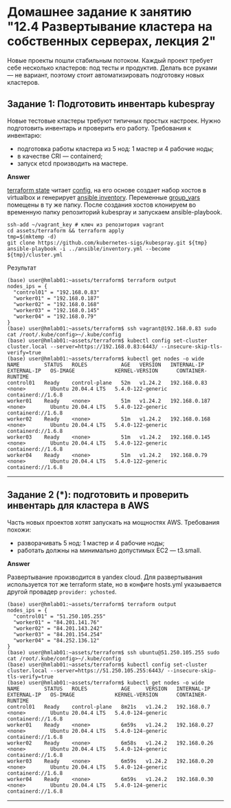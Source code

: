 # Домашнее задание к занятию "12.4 Развертывание кластера на собственных серверах, лекция 2"
Новые проекты пошли стабильным потоком. Каждый проект требует себе несколько кластеров: под тесты и продуктив. Делать все руками — не вариант, поэтому стоит автоматизировать подготовку новых кластеров.

## Задание 1: Подготовить инвентарь kubespray
Новые тестовые кластеры требуют типичных простых настроек. Нужно подготовить инвентарь и проверить его работу. Требования к инвентарю:
* подготовка работы кластера из 5 нод: 1 мастер и 4 рабочие ноды;
* в качестве CRI — containerd;
* запуск etcd производить на мастере.

**Answer**

[terraform state](assets/terraform/) читает [config](assets/hosts.yml), на его основе создает набор хостов в virtualbox и генерирует [ansible inventory](assets/ansible/inventory.yml). Переменные [group_vars](assets/ansible/group_vars/) помещены в ту же папку. После создания хостов клонируем во временную папку репозиторий kubespray и запускаем ansible-playbook. 

```
ssh-add ~/vagrant_key # ключ из репозитория vagrant
cd assets/terraform && terraform apply
tmp=$(mktemp -d)
git clone https://github.com/kubernetes-sigs/kubespray.git ${tmp}
ansible-playbook -i ../ansible/inventory.yml --become ${tmp}/cluster.yml
```

Результат

```console
(base) user@hmlab01:~assets/terraform$ terraform output
nodes_ips = {
  "control01" = "192.168.0.83"
  "worker01" = "192.168.0.187"
  "worker02" = "192.168.0.168"
  "worker03" = "192.168.0.145"
  "worker04" = "192.168.0.79"
}
(base) user@hmlab01:~assets/terraform$ ssh vagrant@192.168.0.83 sudo cat /root/.kube/config>~/.kube/config
(base) user@hmlab01:~assets/terraform$ kubectl config set-cluster cluster.local --server=https://192.168.0.83:6443/ --insecure-skip-tls-verify=true
(base) user@hmlab01:~assets/terraform$ kubectl get nodes -o wide
NAME        STATUS   ROLES           AGE   VERSION   INTERNAL-IP     EXTERNAL-IP   OS-IMAGE             KERNEL-VERSION      CONTAINER-RUNTIME
control01   Ready    control-plane   52m   v1.24.2   192.168.0.83    <none>        Ubuntu 20.04.4 LTS   5.4.0-122-generic   containerd://1.6.8
worker01    Ready    <none>          51m   v1.24.2   192.168.0.187   <none>        Ubuntu 20.04.4 LTS   5.4.0-122-generic   containerd://1.6.8
worker02    Ready    <none>          51m   v1.24.2   192.168.0.168   <none>        Ubuntu 20.04.4 LTS   5.4.0-122-generic   containerd://1.6.8
worker03    Ready    <none>          51m   v1.24.2   192.168.0.145   <none>        Ubuntu 20.04.4 LTS   5.4.0-122-generic   containerd://1.6.8
worker04    Ready    <none>          51m   v1.24.2   192.168.0.79    <none>        Ubuntu 20.04.4 LTS   5.4.0-122-generic   containerd://1.6.8

```

---

## Задание 2 (*): подготовить и проверить инвентарь для кластера в AWS
Часть новых проектов хотят запускать на мощностях AWS. Требования похожи:
* разворачивать 5 нод: 1 мастер и 4 рабочие ноды;
* работать должны на минимально допустимых EC2 — t3.small.

**Answer**

Развертывание производится в yandex cloud. Для развертывания используется тот же terraform state, но в конфиге hosts.yml указывается другой провадер `provider: ychosted`.


```console
(base) user@hmlab01:~assets/terraform$ terraform output
nodes_ips = {
  "control01" = "51.250.105.255"
  "worker01" = "84.201.141.76"
  "worker02" = "84.201.143.242"
  "worker03" = "84.201.154.254"
  "worker04" = "84.252.136.12"
}
(base) user@hmlab01:~assets/terraform$ ssh ubuntu@51.250.105.255 sudo cat /root/.kube/config>~/.kube/config
(base) user@hmlab01:~assets/terraform$ kubectl config set-cluster cluster.local --server=https://51.250.105.255:6443/ --insecure-skip-tls-verify=true
(base) user@hmlab01:~assets/terraform$ kubectl get nodes -o wide
NAME        STATUS   ROLES           AGE     VERSION   INTERNAL-IP    EXTERNAL-IP   OS-IMAGE             KERNEL-VERSION      CONTAINER-RUNTIME
control01   Ready    control-plane   8m21s   v1.24.2   192.168.0.7    <none>        Ubuntu 20.04.4 LTS   5.4.0-124-generic   containerd://1.6.8
worker01    Ready    <none>          6m59s   v1.24.2   192.168.0.27   <none>        Ubuntu 20.04.4 LTS   5.4.0-124-generic   containerd://1.6.8
worker02    Ready    <none>          6m58s   v1.24.2   192.168.0.26   <none>        Ubuntu 20.04.4 LTS   5.4.0-124-generic   containerd://1.6.8
worker03    Ready    <none>          6m59s   v1.24.2   192.168.0.20   <none>        Ubuntu 20.04.4 LTS   5.4.0-124-generic   containerd://1.6.8
worker04    Ready    <none>          6m59s   v1.24.2   192.168.0.30   <none>        Ubuntu 20.04.4 LTS   5.4.0-124-generic   containerd://1.6.8
```

---